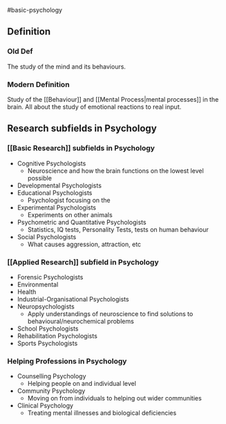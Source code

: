 #basic-psychology 
## Definition
### Old Def
The study of the mind and its behaviours.
### Modern Definition
Study of the [[Behaviour]] and [[Mental Process|mental processes]] in the brain. All about the study of emotional reactions to real input.

## Research subfields in Psychology

### [[Basic Research]] subfields in Psychology
* Cognitive Psychologists
	* Neuroscience and how the brain functions on the lowest level possible
* Developmental Psychologists
* Educational Psychologists
	* Psychologist focusing on the 
* Experimental Psychologists
	* Experiments on other animals
* Psychometric and Quantitative Psychologists
	* Statistics, IQ tests, Personality Tests, tests on human behaviour
* Social Psychologists
	* What causes aggression, attraction, etc

### [[Applied Research]] subfield in Psychology
* Forensic Psychologists
* Environmental
* Health
* Industrial-Organisational Psychologists
* Neuropsychologists
	* Apply understandings of neuroscience to find solutions to behavioural/neurochemical problems
* School Psychologists
* Rehabilitation Psychologists
* Sports Psychologists

### Helping Professions in Psychology
* Counselling Psychology
	* Helping people on and individual level
* Community Psychology
	* Moving on from individuals to helping out wider communities
* Clinical Psychology
	* Treating mental illnesses and biological deficiencies